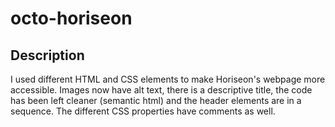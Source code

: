 # octo-horiseon

## Description
   I used different HTML and CSS elements to make Horiseon's webpage more accessible. Images now have alt text, there is a descriptive title, the code has been left cleaner (semantic html) and the header elements are in a sequence. The different CSS properties have comments as well.   